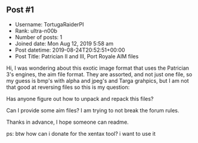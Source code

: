 ## Post #1
- Username: TortugaRaiderPI
- Rank: ultra-n00b
- Number of posts: 1
- Joined date: Mon Aug 12, 2019 5:58 am
- Post datetime: 2019-08-24T20:52:51+00:00
- Post Title: Patrician II and III, Port Royale AIM files

Hi, I was wondering about this exotic image format that uses the Patrician 3's engines, the aim file format. They are assorted, and not just one file, so my guess is bmp's with alpha and jpeg's and Targa grahpics, but I am not that good at reversing files so this is my question:

Has anyone figure out how to unpack and repack this files? 

Can I provide some aim files? I am trying to not break the forum rules. 

Thanks in advance, I hope someone can readme. 

ps: btw how can i donate for the xentax tool? i want to use it
